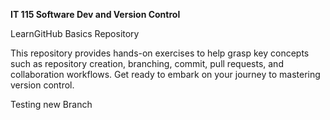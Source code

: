 **IT 115 Software Dev and Version Control**

LearnGitHub Basics Repository

This repository provides hands-on exercises to help grasp key concepts such as repository creation, branching, commit, pull requests, and collaboration workflows. Get ready to embark on your journey to mastering version control.

Testing new Branch